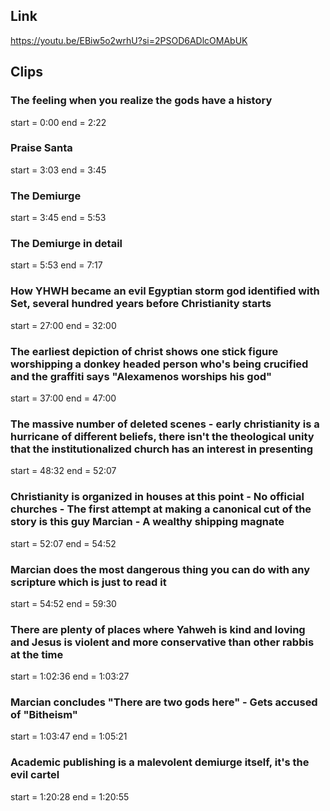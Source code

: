 ## Link
https://youtu.be/EBiw5o2wrhU?si=2PSOD6ADlcOMAbUK

## Clips

### The feeling when you realize the gods have a history
start = 0:00
end = 2:22

### Praise Santa
start = 3:03
end = 3:45

### The Demiurge
start = 3:45
end = 5:53

### The Demiurge in detail
start = 5:53
end = 7:17

### How YHWH became an evil Egyptian storm god identified with Set, several hundred years before Christianity starts
start = 27:00
end = 32:00

### The earliest depiction of christ shows one stick figure worshipping a donkey headed person who's being crucified and the graffiti says "Alexamenos worships his god"
start = 37:00
end = 47:00

### The massive number of deleted scenes - early christianity is a hurricane of different beliefs, there isn't the theological unity that the institutionalized church has an interest in presenting
start = 48:32
end = 52:07

### Christianity is organized in houses at this point - No official churches - The first attempt at making a canonical cut of the story is this guy Marcian - A wealthy shipping magnate
start = 52:07
end = 54:52

### Marcian does the most dangerous thing you can do with any scripture which is just to read it
start = 54:52
end = 59:30

### There are plenty of places where Yahweh is kind and loving and Jesus is violent and more conservative than other rabbis at the time
start = 1:02:36
end = 1:03:27

### Marcian concludes "There are two gods here" - Gets accused of "Bitheism"
start = 1:03:47
end = 1:05:21

### Academic publishing is a malevolent demiurge itself, it's the evil cartel
start = 1:20:28
end = 1:20:55


